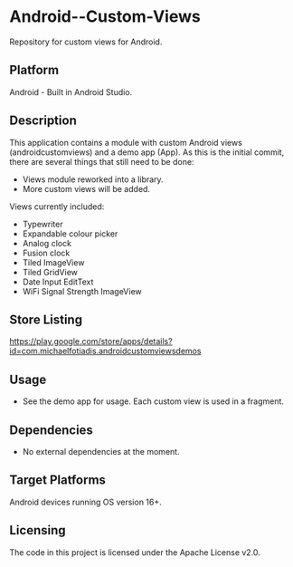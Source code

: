 # Android--Custom-Views
Repository for custom views for Android.

## Platform
Android - Built in Android Studio.

## Description
This application contains a module with custom Android views (androidcustomviews) and a demo app (App).
As this is the initial commit, there are several things that still need to be done:
- Views module reworked into a library.
- More custom views will be added.

Views currently included:
- Typewriter
- Expandable colour picker
- Analog clock
- Fusion clock
- Tiled ImageView
- Tiled GridView
- Date Input EditText
- WiFi Signal Strength ImageView

## Store Listing
https://play.google.com/store/apps/details?id=com.michaelfotiadis.androidcustomviewsdemos

## Usage
- See the demo app for usage. Each custom view is used in a fragment.

## Dependencies
- No external dependencies at the moment.

## Target Platforms
Android devices running OS version 16+.

## Licensing
The code in this project is licensed under the Apache License v2.0.
